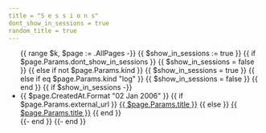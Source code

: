 ```yaml
---
title = "S e s s i o n s"
dont_show_in_sessions = true
random_title = true
---
```


<ul class="posts">
{{ range $k, $page := .AllPages -}}
    {{ $show_in_sessions := true }}
    {{ if $page.Params.dont_show_in_sessions }}
        {{ $show_in_sessions = false }}
    {{ else if not $page.Params.kind }}
        {{ $show_in_sessions = true }}
    {{ else if eq $page.Params.kind "log" }}
        {{ $show_in_sessions = false }}
    {{ end }}
    {{ if $show_in_sessions -}}
        <li>
           <span class="post-date">{{ $page.CreatedAt.Format "02 Jan 2006" }}</span>
           {{ if $page.Params.external_url }}
                <a
                 style="{{ if $page.Params.li_style }}{{ range $style := $page.Params.li_style }}{{ $style }};{{ end }}{{ end }}"
                 href="{{ $page.Params.external_url }}">{{ $page.Params.title }}</a>
           {{ else }}
                <a 
                 style="{{ if $page.Params.li_style }}{{ range $style := $page.Params.li_style }}{{ $style }};{{ end }}{{ end }}"
                 href="/{{ $page.PublicPath }}/">{{ $page.Params.title }}</a>
           {{ end }}
           <!--span class="post-categories">
                {{ range $i, $category := $page.Params.categories }}
                    <span class="post-category--{{ $category }}" >{{ $category }}</span>
                {{ end }}
           </span-->
        </li>
    {{- end }}
{{- end }}
</ul>
